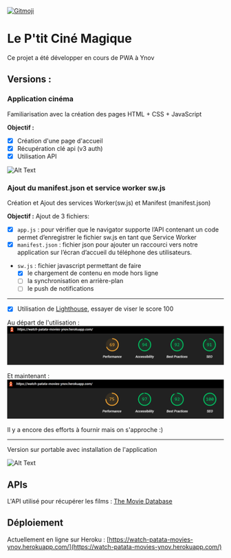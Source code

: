 <a href="https://gitmoji.dev">
  <img src="https://img.shields.io/badge/gitmoji-%20😜%20😍-FFDD67.svg?style=flat-square" alt="Gitmoji">
</a>

# Le P'tit Ciné Magique

Ce projet a été développer en cours de PWA à Ynov

## Versions :

### Application cinéma 

Familiarisation avec la création des pages HTML + CSS + JavaScript

**Objectif :**
- [X] Création d'une page d'accueil
- [X] Récupération clé api (v3 auth)
- [X] Utilisation API

![Alt Text](./versions/1/site.gif)

### Ajout du manifest.json et service worker sw.js 

Création et Ajout des services Worker(sw.js) et Manifest (manifest.json)

**Objectif :**
Ajout de 3 fichiers:
- [X] `app.js` : pour vérifier que le navigator supporte l’API contenant un code permet d’enregistrer le fichier sw.js en tant que Service Worker 
- [X] `manifest.json` : fichier json pour ajouter un raccourci vers notre application sur l’écran d’accueil du téléphone des utilisateurs.
- `sw.js` : fichier javascript permettant de faire
    - [X] le chargement de contenu en mode hors ligne
    - [ ] la synchronisation en arrière-plan
    - [ ] le push de notifications

---

- [X] Utilisation de [Lighthouse](https://developers.google.com/web/tools/lighthouse/), essayer de viser le score 100

Au départ de l'utilisation :
![Alt Text](./versions/2/lighthouse1.PNG)

Et maintenant :
![Alt Text](./versions/2/lighthouse2.PNG)

Il y a encore des efforts à fournir mais on s'approche :) 

---

Version sur portable avec installation de l'application

![Alt Text](./versions/2/site.gif)


## APIs

L'API utilisé pour récupérer les films :  [The Movie Database](https://www.themoviedb.org/?language=fr)

## Déploiement

Actuellement en ligne sur Heroku : [https://watch-patata-movies-ynov.herokuapp.com/](https://watch-patata-movies-ynov.herokuapp.com/)






